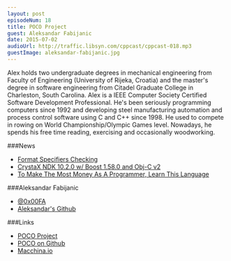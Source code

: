 ```yaml
---
layout: post
episodeNum: 18
title: POCO Project
guest: Aleksandar Fabijanic
date: 2015-07-02
audioUrl: http://traffic.libsyn.com/cppcast/cppcast-018.mp3
guestImage: aleksandar-fabijanic.jpg
---
```


Alex holds two undergraduate degrees in mechanical engineering from Faculty of Engineering (University of Rijeka, Croatia) and the master's degree in software engineering from Citadel Graduate College in Charleston, South Carolina. Alex is a IEEE Computer Society Certified Software Development Professional. He's been seriously programming computers since 1992 and developing steel manufacturing automation and process control software using C and C++ since 1998. He used to compete in rowing on World Championship/Olympic Games level. Nowadays, he spends his free time reading, exercising and occasionally woodworking.


###News

 - [Format Specifiers Checking](http://blogs.msdn.com/b/vcblog/archive/2015/06/22/format-specifiers-checking.aspx)
 - [CrystaX NDK 10.2.0 w/ Boost 1.58.0 and Obj-C v2](http://www.reddit.com/r/cpp/comments/3b2fwu/crystax_ndk_1020_with_boost_1580_and_objectivec_v2/)
 - [To Make The Most Money As A Programmer, Learn This Language](http://www.forbes.com/sites/quora/2015/06/11/to-make-the-most-money-as-a-programmer-learn-this-language/)
 
###Aleksandar Fabijanic

 - [@0x00FA](https://twitter.com/0x00FA/)
 - [Aleksandar's Github](https://github.com/aleks-f)

###Links

 - [POCO Project](http://pocoproject.org/)
 - [POCO on Github](https://github.com/pocoproject/)
 - [Macchina.io](http://macchina.io/)
